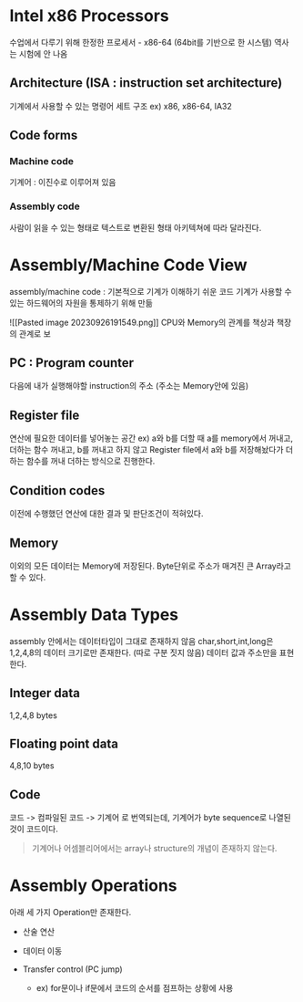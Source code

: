# Intel x86 Processors
수업에서 다루기 위해 한정한 프로세서 - x86-64 (64bit를 기반으로 한 시스템)
역사는 시험에 안 나옴

## Architecture (ISA : instruction set architecture)
기계에서 사용할 수 있는 명령어 세트 구조
ex) x86, x86-64, IA32
## Code forms
### Machine code
기계어 : 이진수로 이루어져 있음
### Assembly code
사람이 읽을 수 있는 형태로 텍스트로 변환된 형태
아키텍쳐에 따라 달라진다.
# Assembly/Machine Code View
assembly/machine code : 기본적으로 기계가 이해하기 쉬운 코드
기계가 사용할 수 있는 하드웨어의 자원을 통제하기 위해 만듦

![[Pasted image 20230926191549.png]]
CPU와 Memory의 관계를 책상과 책장의 관계로 보
## PC : Program counter
다음에 내가 실행해야할 instruction의 주소 (주소는 Memory안에 있음)
## Register file
연산에 필요한 데이터를 넣어놓는 공간 
ex) a와 b를 더할 때 a를 memory에서 꺼내고, 더하는 함수 꺼내고, b를 꺼내고 하지 않고 Register file에서 a와 b를 저장해놨다가 더하는 함수를 꺼내 더하는 방식으로 진행한다.
## Condition codes
이전에 수행했던 연산에 대한 결과 및 판단조건이 적혀있다.
## Memory
이외의 모든 데이터는 Memory에 저장된다.
Byte단위로 주소가 매겨진 큰 Array라고 할 수 있다.
# Assembly Data Types
assembly 안에서는 데이터타입이 그대로 존재하지 않음
char,short,int,long은 1,2,4,8의 데이터 크기로만 존재한다. (따로 구분 짓지 않음)
데이터 값과 주소만을 표현한다.
## Integer data
1,2,4,8 bytes
## Floating point data
4,8,10 bytes
## Code
코드 -> 컴파일된 코드 -> 기계어 로 번역되는데, 
기계어가 byte sequence로 나열된 것이 코드이다.

> 기계어나 어셈블리어에서는 array나 structure의 개념이 존재하지 않는다.


# Assembly Operations
아래 세 가지 Operation만 존재한다.
- 산술 연산

- 데이터 이동

- Transfer control (PC jump)
	- ex) for문이나 if문에서 코드의 순서를 점프하는 상황에 사용 























